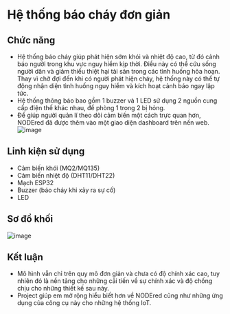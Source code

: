 # Hệ thống báo cháy đơn giản

## Chức năng
 - Hệ thống báo cháy giúp phát hiện sớm khói và nhiệt độ cao, từ đó cảnh báo người trong khu vực nguy hiểm kịp thời. Điều này có thể cứu sống người dân và giảm thiểu thiệt hại tài sản trong các tình huống hỏa hoạn. Thay vì chờ đợi đến khi có người phát hiện cháy, hệ thống này có thể tự động nhận diện tình huống nguy hiểm và kích hoạt cảnh báo ngay lập tức.
 - Hệ thống thông báo bao gồm 1 buzzer và 1 LED sử dụng 2 nguồn cung cấp điện thế khác nhau, đề phòng 1 trong 2 bị hỏng.
 - Để giúp người quản lí theo dõi cảm biến một cách trực quan hơn, NODEred đã được thêm vào một giao diện dashboard trên nền web.
![image](https://github.com/user-attachments/assets/c546a472-1556-4ef5-8b7d-a46aed0c2a1f) 
## Linh kiện sử dụng
 -  Cảm biến khói (MQ2/MQ135)
 -  Cảm biến nhiệt độ (DHT11/DHT22)
 -  Mạch ESP32
 -  Buzzer (báo cháy khi xảy ra sự cố)
 -  LED
## Sơ đồ khối
![image](https://github.com/user-attachments/assets/33ce0f25-0ec4-45fa-a90f-15f84838cbdc)
## Kết luận 
 - Mô hình vẫn chỉ trên quy mô đơn giản và chưa có độ chính xác cao, tuy nhiên đó là nền tảng cho những cải tiến về sự chính xác và độ chống chịu cho những thiết kế sau này.
 - Project giúp em mở rộng hiểu biết hơn về NODEred cũng như những ứng dụng của công cụ này cho những hệ thống IoT. 

